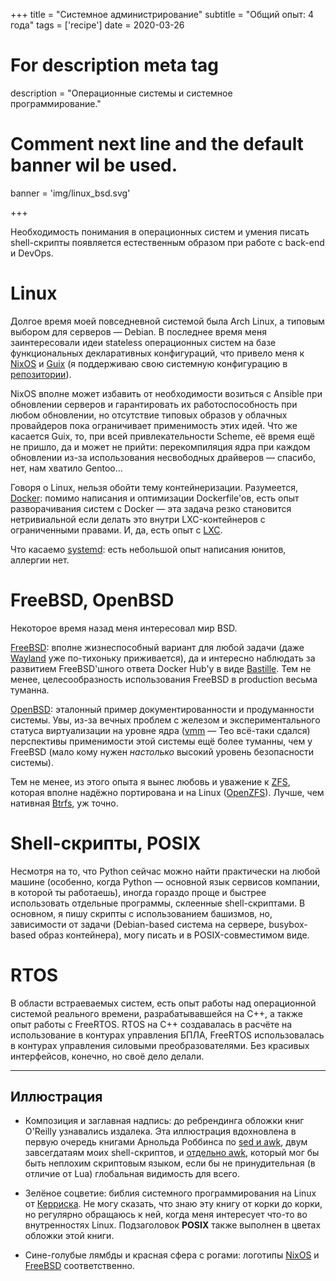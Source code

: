 +++
title = "Системное администрирование"
subtitle = "Общий опыт: 4 года"
tags = ['recipe']
date = 2020-03-26

# For description meta tag
description = "Операционные системы и системное программирование."

# Comment next line and the default banner wil be used.
banner = 'img/linux_bsd.svg'

+++

Необходимость понимания в операционных систем и умения писать shell-скрипты появляется естественным образом при работе с back-end и DevOps.

# Linux

Долгое время моей повседневной системой была Arch Linux, а типовым выбором для серверов — Debian. В последнее время меня заинтересовали идеи stateless операционных систем на базе функциональных декларативных конфигураций, что привело меня к [NixOS](https://nixos.org/) и [Guix](https://guix.gnu.org/) (я поддерживаю свою системную конфигурацию в [репозитории](https://git.sr.ht/~alekfed/nix-config)).

NixOS вполне может избавить от необходимости возиться с Ansible при обновлении серверов и гарантировать их работоспособность при любом обновлении, но отсутствие типовых образов у облачных провайдеров пока ограничивает применимость этих идей. Что же касается Guix, то, при всей привлекательности Scheme, её время ещё не пришло, да и может не прийти: перекомпиляция ядра при каждом обновлении из-за использования несвободных драйверов — спасибо, нет, нам хватило Gentoo...

Говоря о Linux, нельзя обойти тему контейнеризации. Разумеется, [Docker](https://www.docker.com/): помимо написания и оптимизации Dockerfile'ов, есть опыт разворачивания систем с Docker — эта задача резко становится нетривиальной если делать это внутри LXC-контейнеров с ограниченными правами. И, да, есть опыт с [LXC](https://linuxcontainers.org/).

Что касаемо [systemd](https://systemd.io/): есть небольшой опыт написания юнитов, аллергии нет.

# FreeBSD, OpenBSD

Некоторое время назад меня интересовал мир BSD.

[FreeBSD](https://www.freebsd.org/): вполне жизнеспособный вариант для любой задачи (даже [Wayland](https://wayland.freedesktop.org/) уже по-тихоньку приживается), да и интересно наблюдать за развитием FreeBSD'шного ответа Docker Hub'у в виде [Bastille](https://bastillebsd.org/). Тем не менее, целесообразность использования FreeBSD в production весьма туманна.

[OpenBSD](https://www.openbsd.org/): эталонный пример документированности и продуманности системы. Увы, из-за вечных проблем с железом и экспериментального статуса виртуализации на уровне ядра ([vmm](http://man.openbsd.org/vmm.4) — Тео всё-таки сдался) перспективы применимости этой системы ещё более туманны, чем у FreeBSD (мало кому нужен *настолько* высокий уровень безопасности системы).

Тем не менее, из этого опыта я вынес любовь и уважение к [ZFS](https://en.wikipedia.org/wiki/ZFS), которая вполне надёжно портирована и на Linux ([OpenZFS](https://openzfs.org/wiki/Main_Page)). Лучше, чем нативная [Btrfs](https://btrfs.wiki.kernel.org/index.php/Main_Page), уж точно.

# Shell-скрипты, POSIX

Несмотря на то, что Python сейчас можно найти практически на любой машине (особенно, когда Python — основной язык сервисов компании, в которой ты работаешь), иногда гораздо проще и быстрее использовать отдельные программы, склеенные shell-скриптами. В основном, я пишу скрипты с использованием башизмов, но, зависимости от задачи (Debian-based система на сервере, busybox-based образ контейнера), могу писать и в POSIX-совместимом виде.

# RTOS

В области встраеваемых систем, есть опыт работы над операционной системой реального времени, разрабатывавшейся на C++, а также опыт работы с FreeRTOS. RTOS на C++ создавалась в расчёте на использование в контурах управления БПЛА, FreeRTOS использовалась в контурах управления силовыми преобразователями. Без красивых интерфейсов, конечно, но своё дело делали.

___
## Иллюстрация

- Композиция и заглавная надпись: до ребрендинга обложки книг O'Reilly узнавались издалека. Эта иллюстрация вдохновлена в первую очередь книгами Арнольда Роббинса по [sed и awk](https://www.amazon.com/sed-awk-Dale-Dougherty/dp/1565922255/), двум завсегдатаям моих shell-скриптов, и [отдельно awk](https://www.amazon.com/Effective-awk-Programming-Universal-Processing/dp/1491904615/), который мог бы быть неплохим скриптовым языком, если бы не принудительная (в отличие от Lua) глобальная видимость для всего.

- Зелёное соцветие: библия системного программирования на Linux от [Керриска](https://www.amazon.com/Linux-Programming-Interface-System-Handbook/dp/1593272200/). Не могу сказать, что знаю эту книгу от корки до корки, но регулярно обращаюсь к ней, когда меня интересует что-то во внутренностях Linux. Подзаголовок **POSIX** также выполнен в цветах обложки этой книги.

- Сине-голубые лямбды и красная сфера с рогами: логотипы [NixOS](https://nixos.org/) и [FreeBSD](https://www.freebsd.org/) соответственно.
